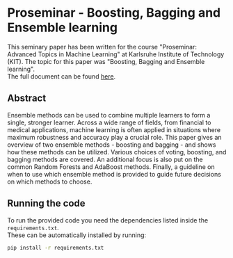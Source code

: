 # Proseminar - Boosting, Bagging and Ensemble learning

This seminary paper has been written for the course "Proseminar: Advanced Topics in Machine Learning" at Karlsruhe Institute of Technology (KIT). The topic for this paper was "Boosting, Bagging and Ensemble learning".\
The full document can be found [here](https://raw.githubusercontent.com/leokraft/Proseminar_Boosting-Bagging-Ensemble_learning/main/seminary_paper/Proseminar_Boosting_Bagging_and_Ensemble_learning.pdf).

## Abstract

Ensemble methods can be used to combine multiple learners to form a single,
stronger learner. Across a wide range of fields, from financial to medical
applications, machine learning is often applied in situations where maximum
robustness and accuracy play a crucial role. This paper gives an overview of
two ensemble methods - boosting and bagging - and shows how these methods
can be utilized. Various choices of voting, boosting, and bagging methods are
covered. An additional focus is also put on the common Random Forests and
AdaBoost methods. Finally, a guideline on when to use which ensemble method
is provided to guide future decisions on which methods to choose.

## Running the code

To run the provided code you need the dependencies listed inside the `requirements.txt`.\
These can be automatically installed by running:

```sh
pip install -r requirements.txt
```
